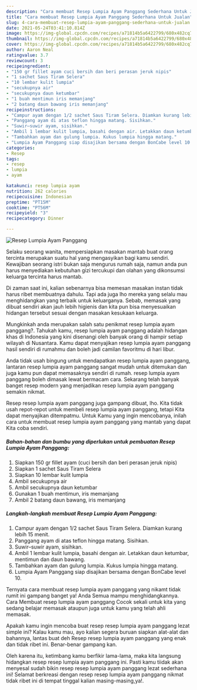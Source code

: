 ```yaml
---
description: "Cara membuat Resep Lumpia Ayam Panggang Sederhana Untuk Jualan"
title: "Cara membuat Resep Lumpia Ayam Panggang Sederhana Untuk Jualan"
slug: 4-cara-membuat-resep-lumpia-ayam-panggang-sederhana-untuk-jualan
date: 2021-05-24T03:41:10.814Z
image: https://img-global.cpcdn.com/recipes/a71814b5a6422799/680x482cq70/resep-lumpia-ayam-panggang-foto-resep-utama.jpg
thumbnail: https://img-global.cpcdn.com/recipes/a71814b5a6422799/680x482cq70/resep-lumpia-ayam-panggang-foto-resep-utama.jpg
cover: https://img-global.cpcdn.com/recipes/a71814b5a6422799/680x482cq70/resep-lumpia-ayam-panggang-foto-resep-utama.jpg
author: Aaron Neal
ratingvalue: 3.7
reviewcount: 3
recipeingredient:
- "150 gr fillet ayam cuci bersih dan beri perasan jeruk nipis"
- "1 sachet Saus Tiram Selera"
- "10 lembar kulit lumpia"
- "secukupnya air"
- "secukupnya daun ketumbar"
- "1 buah mentimun iris memanjang"
- "2 batang daun bawang iris memanjang"
recipeinstructions:
- "Campur ayam dengan 1/2 sachet Saus Tiram Selera. Diamkan kurang lebih 15 menit."
- "Panggang ayam di atas teflon hingga matang. Sisihkan."
- "Suwir–suwir ayam, sisihkan."
- "Ambil 1 lembar kulit lumpia, basahi dengan air. Letakkan daun ketumbar, mentimun dan daun bawang."
- "Tambahkan ayam dan gulung lumpia. Kukus lumpia hingga matang."
- "Lumpia Ayam Panggang siap disajikan bersama dengan BonCabe level 10."
categories:
- Resep
tags:
- resep
- lumpia
- ayam

katakunci: resep lumpia ayam 
nutrition: 262 calories
recipecuisine: Indonesian
preptime: "PT15M"
cooktime: "PT56M"
recipeyield: "3"
recipecategory: Dinner

---
```



![Resep Lumpia Ayam Panggang](https://img-global.cpcdn.com/recipes/a71814b5a6422799/680x482cq70/resep-lumpia-ayam-panggang-foto-resep-utama.jpg)

Selaku seorang wanita, mempersiapkan masakan mantab buat orang tercinta merupakan suatu hal yang mengasyikan bagi kamu sendiri. Kewajiban seorang istri bukan saja mengurus rumah saja, namun anda pun harus menyediakan kebutuhan gizi tercukupi dan olahan yang dikonsumsi keluarga tercinta harus mantab.

Di zaman  saat ini, kalian sebenarnya bisa memesan masakan instan tidak harus ribet membuatnya dahulu. Tapi ada juga lho mereka yang selalu mau menghidangkan yang terbaik untuk keluarganya. Sebab, memasak yang dibuat sendiri akan jauh lebih higienis dan kita pun bisa menyesuaikan hidangan tersebut sesuai dengan masakan kesukaan keluarga. 



Mungkinkah anda merupakan salah satu penikmat resep lumpia ayam panggang?. Tahukah kamu, resep lumpia ayam panggang adalah hidangan khas di Indonesia yang kini disenangi oleh banyak orang di hampir setiap wilayah di Nusantara. Kamu dapat menyajikan resep lumpia ayam panggang hasil sendiri di rumahmu dan boleh jadi camilan favoritmu di hari libur.

Anda tidak usah bingung untuk mendapatkan resep lumpia ayam panggang, lantaran resep lumpia ayam panggang sangat mudah untuk ditemukan dan juga kamu pun dapat memasaknya sendiri di rumah. resep lumpia ayam panggang boleh dimasak lewat bermacam cara. Sekarang telah banyak banget resep modern yang menjadikan resep lumpia ayam panggang semakin nikmat.

Resep resep lumpia ayam panggang juga gampang dibuat, lho. Kita tidak usah repot-repot untuk membeli resep lumpia ayam panggang, tetapi Kita dapat menyajikan ditempatmu. Untuk Kamu yang ingin mencobanya, inilah cara untuk membuat resep lumpia ayam panggang yang mantab yang dapat Kita coba sendiri.

<!--inarticleads1-->

##### Bahan-bahan dan bumbu yang diperlukan untuk pembuatan Resep Lumpia Ayam Panggang:

1. Siapkan 150 gr fillet ayam (cuci bersih dan beri perasan jeruk nipis)
1. Siapkan 1 sachet Saus Tiram Selera
1. Siapkan 10 lembar kulit lumpia
1. Ambil secukupnya air
1. Ambil secukupnya daun ketumbar
1. Gunakan 1 buah mentimun, iris memanjang
1. Ambil 2 batang daun bawang, iris memanjang




<!--inarticleads2-->

##### Langkah-langkah membuat Resep Lumpia Ayam Panggang:

1. Campur ayam dengan 1/2 sachet Saus Tiram Selera. Diamkan kurang lebih 15 menit.
1. Panggang ayam di atas teflon hingga matang. Sisihkan.
1. Suwir–suwir ayam, sisihkan.
1. Ambil 1 lembar kulit lumpia, basahi dengan air. Letakkan daun ketumbar, mentimun dan daun bawang.
1. Tambahkan ayam dan gulung lumpia. Kukus lumpia hingga matang.
1. Lumpia Ayam Panggang siap disajikan bersama dengan BonCabe level 10.




Ternyata cara membuat resep lumpia ayam panggang yang nikamt tidak rumit ini gampang banget ya! Anda Semua mampu menghidangkannya. Cara Membuat resep lumpia ayam panggang Cocok sekali untuk kita yang sedang belajar memasak ataupun juga untuk kamu yang telah ahli memasak.

Apakah kamu ingin mencoba buat resep resep lumpia ayam panggang lezat simple ini? Kalau kamu mau, ayo kalian segera buruan siapkan alat-alat dan bahannya, lantas buat deh Resep resep lumpia ayam panggang yang enak dan tidak ribet ini. Benar-benar gampang kan. 

Oleh karena itu, ketimbang kamu berfikir lama-lama, maka kita langsung hidangkan resep resep lumpia ayam panggang ini. Pasti kamu tiidak akan menyesal sudah bikin resep resep lumpia ayam panggang lezat sederhana ini! Selamat berkreasi dengan resep resep lumpia ayam panggang nikmat tidak ribet ini di tempat tinggal kalian masing-masing,ya!.


